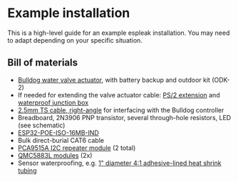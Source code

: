 # Example installation

This is a high-level guide for an example espleak installation. You may need to adapt depending on your specific
situation.

## Bill of materials

 * [Bulldog water valve actuator](https://www.econetshop.com/bulldog.html), with battery backup and outdoor kit (ODK-2)
 * If needed for extending the valve actuator cable: [PS/2 extension](https://www.amazon.com/dp/B092S5HY19)
   and [waterproof junction box](https://www.amazon.com/dp/B07TFSLLBY)
 * [2.5mm TS cable, right-angle](https://www.amazon.com/dp/B0D4Q8QTM7) for interfacing with the Bulldog controller
 * Breadboard, 2N3906 PNP transistor, several through-hole resistors, LED (see schematic)
 * [ESP32-POE-ISO-16MB-IND](https://www.olimex.com/Products/IoT/ESP32/ESP32-POE-ISO/)
 * Bulk direct-burial CAT6 cable
 * [PCA9515A I2C repeater module](https://www.amazon.com/dp/B0BG2BLKVJ) (2 total)
 * [QMC5883L modules](https://www.olimex.com/Products/Modules/Sensors/MOD-HMC5883L/) (2x)
 * Sensor waterproofing, e.g. [1" diameter 4:1 adhesive-lined heat shrink tubing](https://www.amazon.com/dp/B0B616X94M)
